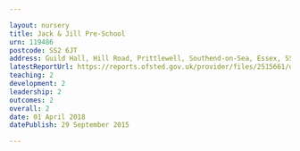 ```yaml
---

layout: nursery
title: Jack & Jill Pre-School
urn: 119486
postcode: SS2 6JT
address: Guild Hall, Hill Road, Prittlewell, Southend-on-Sea, Essex, SS2 6JT
latestReportUrl: https://reports.ofsted.gov.uk/provider/files/2515661/urn/119486.pdf
teaching: 2
development: 2
leadership: 2
outcomes: 2
overall: 2
date: 01 April 2018 
datePublish: 29 September 2015

---
```

